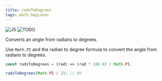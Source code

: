 ```yaml
---
title: radsToDegrees
tags: math,beginner
---
```


![JS](https://img.shields.io/badge/supports-javascript-yellow.svg?style=flat-square)
![TODO](https://img.shields.io/badge///TODO-blue.svg?style=flat-square)

Converts an angle from radians to degrees.

Use `Math.PI` and the radian to degree formula to convert the angle from radians to degrees.

```js
const radsToDegrees = (rad) => (rad * 180.0) / Math.PI;
```

```js
radsToDegrees(Math.PI / 2); // 90
```
